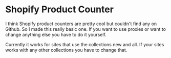 # Shopify Product Counter
I think Shopify product counters are pretty cool but couldn't find any on Github.
So I made this really basic one. If you want to use proxies or want to change anything else you have to do it yourself.

Currently it works for sites that use the collections new and all.
If your sites works with any other collections you have to change that. 
